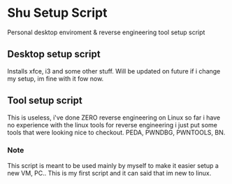 # Shu Setup Script
Personal desktop enviroment & reverse engineering tool setup script

## Desktop setup script
Installs xfce, i3 and some other stuff. Will be updated on future if i change my setup, im fine with it fow now.

## Tool setup script
This is useless, i've done ZERO reverse engineering on Linux so far i have no experience with the linux tools for reverse engineering i just put some tools that were looking nice to checkout. PEDA, PWNDBG, PWNTOOLS, BN.

### Note
This script is meant to be used mainly by myself to make it easier setup a new VM, PC..
This is my first script and it can said that im new to linux.
